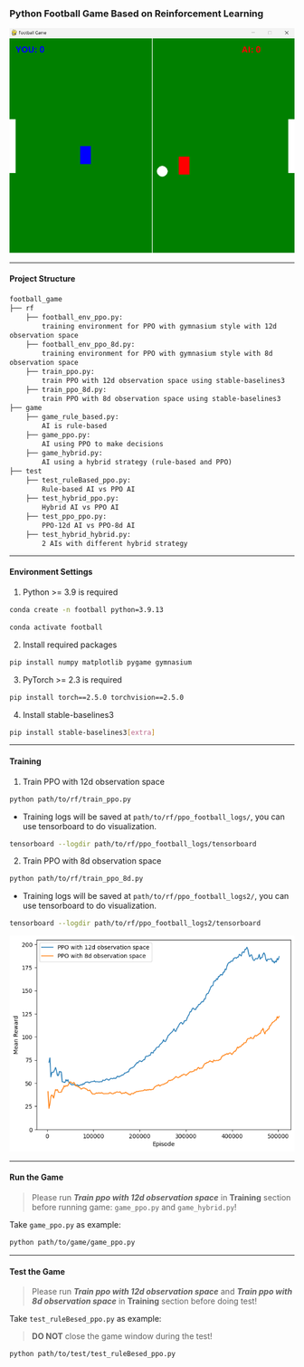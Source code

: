 ### Python Football Game Based on Reinforcement Learning


![image](https://github.com/LZCNB666/football_game_rl/blob/master/game.png)


___
#### Project Structure
```text
football_game
├── rf 
    ├── football_env_ppo.py:  
        training environment for PPO with gymnasium style with 12d observation space
    ├── football_env_ppo_8d.py:  
        training environment for PPO with gymnasium style with 8d observation space
    ├── train_ppo.py: 
        train PPO with 12d observation space using stable-baselines3 
    ├── train_ppo_8d.py: 
        train PPO with 8d observation space using stable-baselines3
├── game
    ├── game_rule_based.py: 
        AI is rule-based
    ├── game_ppo.py: 
        AI using PPO to make decisions
    ├── game_hybrid.py: 
        AI using a hybrid strategy (rule-based and PPO)
├── test
    ├── test_ruleBased_ppo.py:
        Rule-based AI vs PPO AI
    ├── test_hybrid_ppo.py:
        Hybrid AI vs PPO AI
    ├── test_ppo_ppo.py:
        PPO-12d AI vs PPO-8d AI
    ├── test_hybrid_hybrid.py:
        2 AIs with different hybrid strategy
```
___

#### Environment Settings
1. Python >= 3.9 is required
```bash
conda create -n football python=3.9.13
```
```bash
conda activate football
```
2. Install required packages
```bash
pip install numpy matplotlib pygame gymnasium
```
3. PyTorch >= 2.3 is required
```bash
pip install torch==2.5.0 torchvision==2.5.0
```
4. Install stable-baselines3
```bash
pip install stable-baselines3[extra]
```
___

#### Training

1. Train PPO with 12d observation space
```bash
python path/to/rf/train_ppo.py
```
- Training logs will be saved at `path/to/rf/ppo_football_logs/`, you can use tensorboard to do visualization.
```bash
tensorboard --logdir path/to/rf/ppo_football_logs/tensorboard
```

2. Train PPO with 8d observation space
```bash
python path/to/rf/train_ppo_8d.py
```
- Training logs will be saved at `path/to/rf/ppo_football_logs2/`, you can use tensorboard to do visualization.
```bash
tensorboard --logdir path/to/rf/ppo_football_logs2/tensorboard
```

![image](https://github.com/LZCNB666/football_game_rl/blob/master/training.png)


___

#### Run the Game
> Please run ***Train ppo with 12d observation space*** in **Training** section before running game: `game_ppo.py` and `game_hybrid.py`! 

Take `game_ppo.py` as example:
```bash
python path/to/game/game_ppo.py
```
___

#### Test the Game
> Please run ***Train ppo with 12d observation space*** and ***Train ppo with 8d observation space*** in **Training** section before doing test!

Take `test_ruleBesed_ppo.py` as example:
> **DO NOT** close the game window during the test!
```bash
python path/to/test/test_ruleBesed_ppo.py
```

